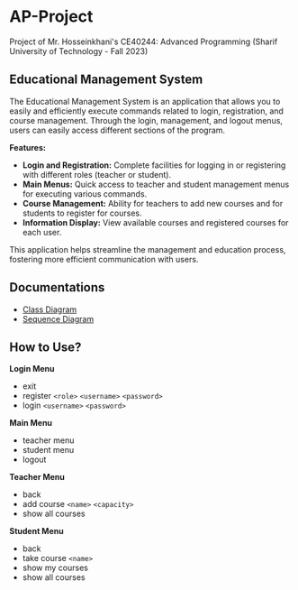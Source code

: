 # AP-Project
Project of Mr. Hosseinkhani's CE40244: Advanced Programming (Sharif University of Technology - Fall 2023)

## Educational Management System

The Educational Management System is an application that allows you to easily and efficiently execute commands related to login, registration, and course management. Through the login, management, and logout menus, users can easily access different sections of the program.

**Features:**
- **Login and Registration:** Complete facilities for logging in or registering with different roles (teacher or student).
- **Main Menus:** Quick access to teacher and student management menus for executing various commands.
- **Course Management:** Ability for teachers to add new courses and for students to register for courses.
- **Information Display:** View available courses and registered courses for each user.

This application helps streamline the management and education process, fostering more efficient communication with users.
## Documentations
- [Class Diagram](https://github.com/MoeeinAali/AP-Project/blob/main/Diagrams/ClassDiagram/README.md)
- [Sequence Diagram](https://github.com/MoeeinAali/AP-Project/blob/main/Diagrams/SequenceDiagram/README.md)

## How to Use?
**Login Menu**
- exit
- register `<role>` `<username>` `<password>`
- login `<username>` `<password>`

**Main Menu**
- teacher menu
- student menu
- logout

**Teacher Menu**
- back
- add course `<name>` `<capacity>`
- show all courses

**Student Menu**
- back
- take course `<name>`
- show my courses
- show all courses
